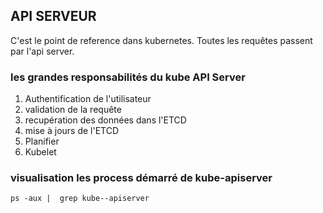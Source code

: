 ## API SERVEUR

C'est le point de reference dans kubernetes. Toutes les requêtes passent par l'api server.

### les grandes responsabilités du kube API Server

1. Authentification de l'utilisateur
2. validation de la requête
3. recupération des données dans l'ETCD
4. mise à jours de l'ETCD
5. Planifier
6. Kubelet


### visualisation les process démarré de kube-apiserver

```
ps -aux |  grep kube--apiserver
```